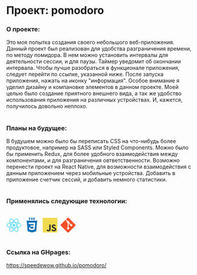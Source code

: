 # Проект: pomodoro

### О проекте:

Это моя попытка создания своего небольшого веб-приложения. Данный проект был реализован для удобства разграничения времени, по методу помидора. В нем можно установить интервалы для деятельности сессии, и для паузы. Таймер уведомит об окончании интервала. Чтобы лучше разобраться в функционале приложения, следует перейти по ссылке, указанной ниже. После запуска приложения, нажать на иконку "информация". Особое внимание я уделил дизайну и компановке элементов в данном проекте. Моей целью было создание приятного внешнего вида, а так же удобство использования приложения на различных устройствах. И, кажется, получилось довольно неплохо.

#

### Планы на будущее:

В будушем можно было бы переписать CSS на что-нибудь более продуктовое, например на SASS или Styled Components. Можно было бы применить Redux, для более удобного взаимодействия между компонентами, и для разграничения овтветственности. Возможно перенести проект на React Native, для возможности взаимодействия с данным приложением через мобильные устройства. Добавить в приложение счетчик сессий, и добавить немного статистики.

#

### Применялись следующие технологии:

<br>
<div>
<img src="https://github.com/devicons/devicon/blob/master/icons/react/react-original.svg" title="React" alt="React" width="40" height="40"/>&nbsp;
  <img src="https://github.com/devicons/devicon/blob/master/icons/css3/css3-plain-wordmark.svg"  title="CSS3" alt="CSS" width="40" height="40"/>&nbsp;
  <img src="https://github.com/devicons/devicon/blob/master/icons/javascript/javascript-original.svg" title="JavaScript" alt="JavaScript" width="40" height="40"/>&nbsp;
  <img src="https://github.com/devicons/devicon/blob/master/icons/git/git-original.svg" title="Git" **alt="Git" width="40" height="40"/>&nbsp;

#

### Ссылка на GHpages:

https://speedewow.github.io/pomodoro/

